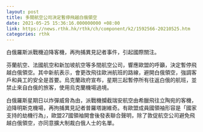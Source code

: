```yaml
---
layout: post
title: 多間航空公司決定暫停飛越白俄領空
date: 2021-05-25 15:36:16.000000000 +08:00
link: https://news.rthk.hk/rthk/ch/component/k2/1592566-20210525.htm
categories: rthk
---
```


白俄羅斯派戰機迫降客機，再拘捕異見記者事件，引起國際關注。

芬蘭航空、法國航空和新加坡航空等多間航空公司，響應歐盟的呼籲，決定暫停飛越白俄領空。其中新航表示，會更改飛往歐洲航班的路線，避開白俄領空，強調客戶和員工的安全是首要。烏克蘭政府宣布，星期三起暫停所有往返白俄的航班，並禁止來自白俄的旅客，使用烏克蘭機場過境。

白俄羅斯星期日以炸彈威脅為由，派戰機攔截瑞安航空由希臘飛往立陶宛的客機，迫降明斯克機場，再拘捕異見記者普羅塔謝維奇。有歐盟成員國領袖形容是「國家支持的劫機行為」，歐盟27國領袖開會後發表聯合聲明，除了敦促航空公司避免飛越白俄領空，亦同意擴大制裁白俄人士的名單。
